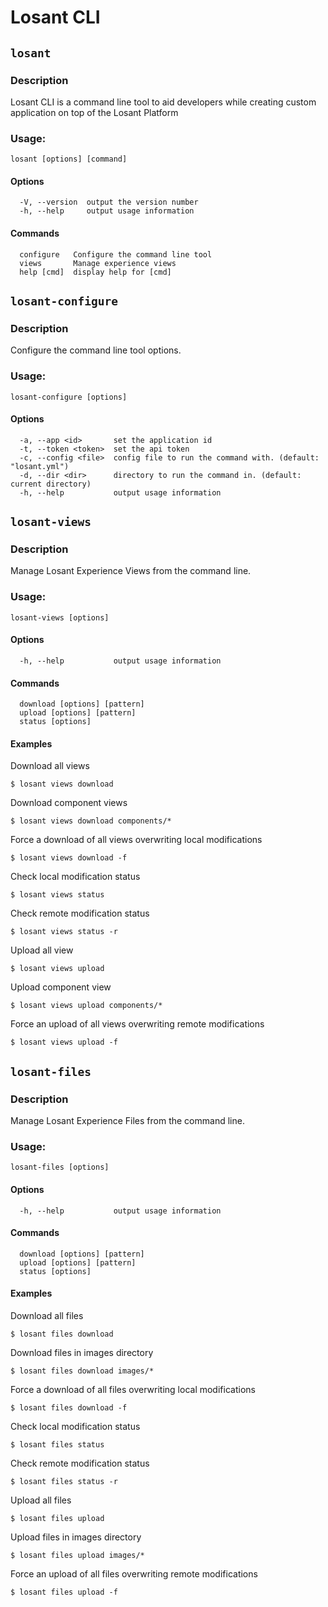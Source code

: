 # Losant CLI

## `losant`

### Description

Losant CLI is a command line tool to aid developers while creating custom application on top of the Losant Platform

### Usage: 

```
losant [options] [command]
```

#### Options

```
  -V, --version  output the version number
  -h, --help     output usage information
```

#### Commands

```
  configure   Configure the command line tool
  views       Manage experience views
  help [cmd]  display help for [cmd]
```

## `losant-configure`

### Description

Configure the command line tool options.

### Usage: 

```
losant-configure [options]
```

#### Options

```
  -a, --app <id>       set the application id
  -t, --token <token>  set the api token
  -c, --config <file>  config file to run the command with. (default: "losant.yml")
  -d, --dir <dir>      directory to run the command in. (default: current directory)
  -h, --help           output usage information
```

## `losant-views`

### Description

Manage Losant Experience Views from the command line.

### Usage: 

```
losant-views [options]
```

#### Options

```
  -h, --help           output usage information
```

#### Commands

```
  download [options] [pattern]
  upload [options] [pattern]
  status [options]
```

#### Examples

Download all views
```
$ losant views download
```

Download component views

```
$ losant views download components/*
```

Force a download of all views overwriting local modifications

```
$ losant views download -f
```

Check local modification status

```
$ losant views status
```

Check remote modification status

```
$ losant views status -r
```

Upload all view

```
$ losant views upload
```

Upload component view

```
$ losant views upload components/*
```

Force an upload of all views overwriting remote modifications

```
$ losant views upload -f
```

## `losant-files`

### Description

Manage Losant Experience Files from the command line.

### Usage: 

```
losant-files [options]
```

#### Options

```
  -h, --help           output usage information
```

#### Commands

```
  download [options] [pattern]
  upload [options] [pattern]
  status [options]
```

#### Examples

Download all files
```
$ losant files download
```

Download files in images directory

```
$ losant files download images/*
```

Force a download of all files overwriting local modifications

```
$ losant files download -f
```

Check local modification status

```
$ losant files status
```

Check remote modification status

```
$ losant files status -r
```

Upload all files

```
$ losant files upload
```

Upload files in images directory

```
$ losant files upload images/*
```

Force an upload of all files overwriting remote modifications

```
$ losant files upload -f
```